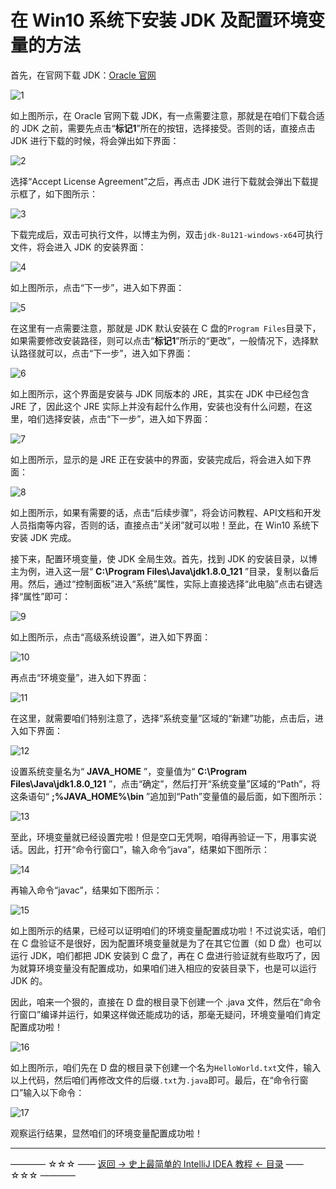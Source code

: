 # 在 Win10 系统下安装 JDK 及配置环境变量的方法

首先，在官网下载 JDK：[Oracle 官网](http://www.oracle.com/technetwork/java/javase/downloads/jdk8-downloads-2133151.html)

![1](http://img.blog.csdn.net/20170310210030889?watermark/2/text/aHR0cDovL2Jsb2cuY3Nkbi5uZXQvcXFfMzUyNDY2MjA=/font/5a6L5L2T/fontsize/400/fill/I0JBQkFCMA==/dissolve/70/gravity/SouthEast)

如上图所示，在 Oracle 官网下载 JDK，有一点需要注意，那就是在咱们下载合适的 JDK 之前，需要先点击“**标记1**”所在的按钮，选择接受。否则的话，直接点击 JDK 进行下载的时候，将会弹出如下界面：

![2](http://img.blog.csdn.net/20170310210531497?watermark/2/text/aHR0cDovL2Jsb2cuY3Nkbi5uZXQvcXFfMzUyNDY2MjA=/font/5a6L5L2T/fontsize/400/fill/I0JBQkFCMA==/dissolve/70/gravity/SouthEast)

选择“Accept License Agreement”之后，再点击 JDK 进行下载就会弹出下载提示框了，如下图所示：

![3](http://img.blog.csdn.net/20170310210753783?watermark/2/text/aHR0cDovL2Jsb2cuY3Nkbi5uZXQvcXFfMzUyNDY2MjA=/font/5a6L5L2T/fontsize/400/fill/I0JBQkFCMA==/dissolve/70/gravity/SouthEast)

下载完成后，双击可执行文件，以博主为例，双击`jdk-8u121-windows-x64`可执行文件，将会进入 JDK 的安装界面：

![4](http://img.blog.csdn.net/20170310210932143?watermark/2/text/aHR0cDovL2Jsb2cuY3Nkbi5uZXQvcXFfMzUyNDY2MjA=/font/5a6L5L2T/fontsize/400/fill/I0JBQkFCMA==/dissolve/70/gravity/SouthEast)

如上图所示，点击“下一步”，进入如下界面：

![5](http://img.blog.csdn.net/20170310211023690?watermark/2/text/aHR0cDovL2Jsb2cuY3Nkbi5uZXQvcXFfMzUyNDY2MjA=/font/5a6L5L2T/fontsize/400/fill/I0JBQkFCMA==/dissolve/70/gravity/SouthEast)

在这里有一点需要注意，那就是 JDK 默认安装在 C 盘的`Program Files`目录下，如果需要修改安装路径，则可以点击“**标记1**”所示的“更改”，一般情况下，选择默认路径就可以，点击“下一步”，进入如下界面：

![6](http://img.blog.csdn.net/20170310211415004?watermark/2/text/aHR0cDovL2Jsb2cuY3Nkbi5uZXQvcXFfMzUyNDY2MjA=/font/5a6L5L2T/fontsize/400/fill/I0JBQkFCMA==/dissolve/70/gravity/SouthEast)

如上图所示，这个界面是安装与 JDK 同版本的 JRE，其实在 JDK 中已经包含 JRE 了，因此这个 JRE 实际上并没有起什么作用，安装也没有什么问题，在这里，咱们选择安装，点击“下一步”，进入如下界面：

![7](http://img.blog.csdn.net/20170310211849484?watermark/2/text/aHR0cDovL2Jsb2cuY3Nkbi5uZXQvcXFfMzUyNDY2MjA=/font/5a6L5L2T/fontsize/400/fill/I0JBQkFCMA==/dissolve/70/gravity/SouthEast)

如上图所示，显示的是 JRE 正在安装中的界面，安装完成后，将会进入如下界面：

![8](http://img.blog.csdn.net/20170310211818365?watermark/2/text/aHR0cDovL2Jsb2cuY3Nkbi5uZXQvcXFfMzUyNDY2MjA=/font/5a6L5L2T/fontsize/400/fill/I0JBQkFCMA==/dissolve/70/gravity/SouthEast)

如上图所示，如果有需要的话，点击“后续步骤”，将会访问教程、API文档和开发人员指南等内容，否则的话，直接点击“关闭”就可以啦！至此，在 Win10 系统下安装 JDK 完成。

接下来，配置环境变量，使 JDK 全局生效。首先，找到 JDK 的安装目录，以博主为例，进入这一层“ **C:\Program Files\Java\jdk1.8.0_121** ”目录，复制以备后用。然后，通过“控制面板”进入“系统”属性，实际上直接选择“此电脑”点击右键选择“属性”即可：

![9](http://img.blog.csdn.net/20170310212553025?watermark/2/text/aHR0cDovL2Jsb2cuY3Nkbi5uZXQvcXFfMzUyNDY2MjA=/font/5a6L5L2T/fontsize/400/fill/I0JBQkFCMA==/dissolve/70/gravity/SouthEast)

如上图所示，点击“高级系统设置”，进入如下界面：

![10](http://img.blog.csdn.net/20170310212849526?watermark/2/text/aHR0cDovL2Jsb2cuY3Nkbi5uZXQvcXFfMzUyNDY2MjA=/font/5a6L5L2T/fontsize/400/fill/I0JBQkFCMA==/dissolve/70/gravity/SouthEast)

再点击“环境变量”，进入如下界面：

![11](http://img.blog.csdn.net/20170310213315004?watermark/2/text/aHR0cDovL2Jsb2cuY3Nkbi5uZXQvcXFfMzUyNDY2MjA=/font/5a6L5L2T/fontsize/400/fill/I0JBQkFCMA==/dissolve/70/gravity/SouthEast)

在这里，就需要咱们特别注意了，选择“系统变量”区域的“新建”功能，点击后，进入如下界面：

![12](http://img.blog.csdn.net/20170310213414294?watermark/2/text/aHR0cDovL2Jsb2cuY3Nkbi5uZXQvcXFfMzUyNDY2MjA=/font/5a6L5L2T/fontsize/400/fill/I0JBQkFCMA==/dissolve/70/gravity/SouthEast)

设置系统变量名为“ **JAVA_HOME** ”，变量值为“  **C:\Program Files\Java\jdk1.8.0_121** ”，点击“确定”，然后打开“系统变量”区域的“Path”，将这条语句“ **;%JAVA_HOME%\bin** ”追加到“Path”变量值的最后面，如下图所示：

![13](http://img.blog.csdn.net/20170310213624623?watermark/2/text/aHR0cDovL2Jsb2cuY3Nkbi5uZXQvcXFfMzUyNDY2MjA=/font/5a6L5L2T/fontsize/400/fill/I0JBQkFCMA==/dissolve/70/gravity/SouthEast)

至此，环境变量就已经设置完啦！但是空口无凭啊，咱得再验证一下，用事实说话。因此，打开“命令行窗口”，输入命令“java”，结果如下图所示：

![14](http://img.blog.csdn.net/20170310214056282?watermark/2/text/aHR0cDovL2Jsb2cuY3Nkbi5uZXQvcXFfMzUyNDY2MjA=/font/5a6L5L2T/fontsize/400/fill/I0JBQkFCMA==/dissolve/70/gravity/SouthEast)

再输入命令“javac”，结果如下图所示：

![15](http://img.blog.csdn.net/20170310214709722?watermark/2/text/aHR0cDovL2Jsb2cuY3Nkbi5uZXQvcXFfMzUyNDY2MjA=/font/5a6L5L2T/fontsize/400/fill/I0JBQkFCMA==/dissolve/70/gravity/SouthEast)

如上图所示的结果，已经可以证明咱们的环境变量配置成功啦！不过说实话，咱们在 C 盘验证不是很好，因为配置环境变量就是为了在其它位置（如 D 盘）也可以运行 JDK，咱们都把 JDK 安装到 C 盘了，再在 C 盘进行验证就有些取巧了，因为就算环境变量没有配置成功，如果咱们进入相应的安装目录下，也是可以运行 JDK 的。

因此，咱来一个狠的，直接在 D 盘的根目录下创建一个 .java 文件，然后在“命令行窗口”编译并运行，如果这样做还能成功的话，那毫无疑问，环境变量咱们肯定配置成功啦！

![16](http://img.blog.csdn.net/20170310215525737?watermark/2/text/aHR0cDovL2Jsb2cuY3Nkbi5uZXQvcXFfMzUyNDY2MjA=/font/5a6L5L2T/fontsize/400/fill/I0JBQkFCMA==/dissolve/70/gravity/SouthEast)

如上图所示，咱们先在 D 盘的根目录下创建一个名为`HelloWorld.txt`文件，输入以上代码，然后咱们再修改文件的后缀`.txt`为`.java`即可。最后，在“命令行窗口”输入以下命令：

![17](http://img.blog.csdn.net/20170310215900383?watermark/2/text/aHR0cDovL2Jsb2cuY3Nkbi5uZXQvcXFfMzUyNDY2MjA=/font/5a6L5L2T/fontsize/400/fill/I0JBQkFCMA==/dissolve/70/gravity/SouthEast)

观察运行结果，显然咱们的环境变量配置成功啦！

----------
———— ☆☆☆ —— [返回 -> 史上最简单的 IntelliJ IDEA 教程 <- 目录](https://github.com/guobinhit/intellij-idea-tutorial/blob/master/README.md) —— ☆☆☆ ————
